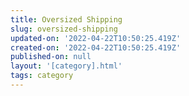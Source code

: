 ```yaml
---
title: Oversized Shipping
slug: oversized-shipping
updated-on: '2022-04-22T10:50:25.419Z'
created-on: '2022-04-22T10:50:25.419Z'
published-on: null
layout: '[category].html'
tags: category
---
```



